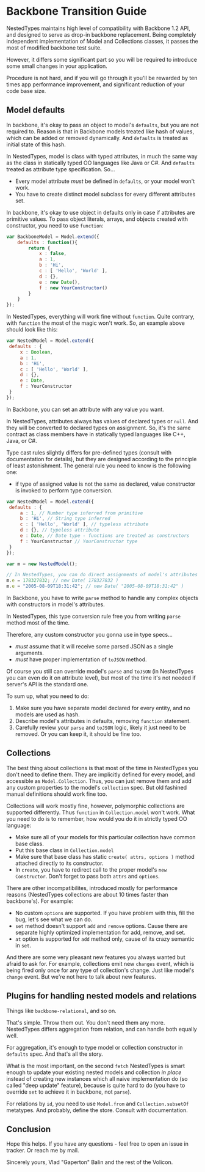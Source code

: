# Backbone Transition Guide

NestedTypes maintains high level of compatibility with Backbone 1.2 API,
and designed to serve as drop-in backbone replacement. Being completely independent
implementation of Model and Collections classes, it passes the most of modified backbone
 test suite.
 
However, it differs some significant part so you will be required to introduce
some small changes in your application.

Procedure is not hard, and if you will go through it you'll be rewarded by ten times app 
performance improvement, and significant reduction of your code base size.

## Model defaults

In backbone, it's okay to pass an object to model's `defaults`, but you are not required to.
Reason is that in Backbone models treated like hash of values, which can be added or 
removed dynamically.
And `defaults` is treated as initial state of this hash.

In NestedTypes, model is class with typed attributes, in much the same way as the class in 
statically typed OO languages like Java or C#. And `defaults` treated as attribute 
type specification. So... 

- Every model attribute *must* be defined in `defaults`, or your model won't work.
- You have to create distinct model subclass for every different attributes set.  
 
In backbone, it's okay to use object in defaults only in case if attributes are primitive values.
To pass object literals, arrays, and objects created with constructor, you need to use `function`:

```javascript
var BackboneModel = Model.extend({
    defaults : function(){
        return {
            x : false,
            a : 1,
            b : 'Hi',
            c : [ 'Hello', 'World' ],
            d : {},
            e : new Date(),
            f : new YourConstructor()
        }
    }
});
```

In NestedTypes, everything will work fine without `function`. Quite contrary, with `function`
 the most of the magic won't work. So, an example above should look like this:

```javascript
var NestedModel = Model.extend({
 defaults : {
     x : Boolean,
     a : 1,
     b : 'Hi',
     c : [ 'Hello', 'World' ],
     d : {},
     e : Date,
     f : YourConstructor
 }
});
```

In Backbone, you can set an attribute with any value you want.

In NestedTypes, attributes always has values of declared types or `null`. And they will be
 converted to declared types on assignment. So, it's the same contract as class members
 have in statically typed languages like C++, Java, or C#.

Type cast rules slightly differs for pre-defined types (consult with documentation for details), but they are designed according to
 the principle of least astonishment.
The general rule you need to know is the following one:

- if type of assigned value is not the same as declared, value constructor is invoked
  to perform type conversion.
 
```javascript
var NestedModel = Model.extend({
 defaults : {
     a : 1, // Number type inferred from primitive
     b : 'Hi', // String type inferred 
     c : [ 'Hello', 'World' ], // typeless attribute
     d : {}, // typeless attribute
     e : Date, // Date type - functions are treated as constructors
     f : YourConstructor // YourConstructor type
 }
});

var m = new NestedModel();

// In NestedTypes, you can do direct assignments of model's attributes
m.e = 178327832; // new Date( 178327832 )
m.e = "2005-08-09T18:31:42"; // new Date( "2005-08-09T18:31:42" )
```

In Backbone, you have to write `parse` method to handle any complex objects with constructors
in model's attributes.

In NestedTypes, this type conversion rule free you from writing `parse` method 
most of the time.

Therefore, any custom constructor you gonna use in type specs...
- *must* assume that it will receive some parsed JSON as a single arguments.
- *must* have proper implementation of `toJSON` method.

Of course you still can override model's `parse` and `toJSON` (in NestedTypes you can 
even do it on attribute level), but most of the time it's not needed if server's 
API is the standard one.

To sum up, what you need to do:

1. Make sure you have separate model declared for every entity, and no models are used as hash.
2. Describe model's attributes in defaults, removing `function` statement. 
3. Carefully review your `parse` and `toJSON` logic, likely it just need to be removed.
    Or you can keep it, it should be fine too.

## Collections

The best thing about collections is that most of the time in NestedTypes you don't need to define them.
They are implicitly defined for every model, and accessible as `Model.Collection`. Thus,
you can just remove them and add any custom properties to the model's `collection` spec. But
old fashined manual definitions should work fine too. 

Collections will work mostly fine, however, polymorphic collections are supported differently.
Thus `function` in `Collection.model` won't work. What you need to do is to remember,
how would you do it in strictly typed OO language:
- Make sure all of your models for this particular collection have common base class.
- Put this base class in `Collection.model`
- Make sure that base class has static `create( attrs, options )` method attached directly to its constructor.
- In `create`, you have to redirect call to the proper model's `new Constructor`.
    Don't forget to pass both `attrs` and `options`.  

There are other incompatibilites, introduced mostly for performance reasons (NestedTypes
collections are about 10 times faster than backbone's). For example:
- No custom `options` are supported. If you have problem with this, fill the bug, 
    let's see what we can do.
- `set` method doesn't support `add` and `remove` options. Cause there are 
separate highly optimized implementation for add, remove, and set.
- `at` option is supported for `add` method only, cause of its crazy semantic in `set`.

And there are some very pleasant new features you always wanted but afraid to ask for. For example,
collections emit new `changes` event, which is being fired only once for any type of collection's change.
 Just like model's `change` event. But we're not here to talk about new features.
 
## Plugins for handling nested models and relations

Things like `backbone-relational`, and so on.
 
That's simple. Throw them out. You don't need them any more.
NestedTypes differs aggregation from relation, and can handle both equally well.

For aggregation, it's enough to type model or collection constructor in `defaults` spec.
And that's all the story.

What is the most important, on the second `fetch` NestedTypes is smart enough to update your existing nested models and collection *in place*
instead of creating new instances which all naive implementation do
(so called "deep update" feature), because is quite hard to do (you have to override `set` to achieve it in backbone, not `parse`).

For relations by `id`, you need to use `Model.from` and `Collection.subsetOf` metatypes. 
And probably, define the store. Consult with documentation.

## Conclusion
 
Hope this helps. If you have any questions - feel free to open an issue in tracker. Or reach me
by mail.

Sincerely yours, Vlad "Gaperton" Balin and the rest of the Volicon.
